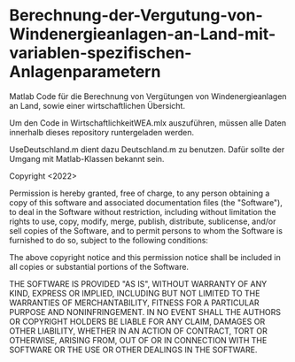 # Berechnung-der-Vergutung-von-Windenergieanlagen-an-Land-mit-variablen-spezifischen-Anlagenparametern
Matlab Code für die Berechnung von Vergütungen von Windenergieanlagen an Land, sowie einer wirtschaftlichen Übersicht.

Um den Code in WirtschaftlichkeitWEA.mlx auszuführen, müssen alle Daten innerhalb dieses repository runtergeladen werden.

UseDeutschland.m dient dazu Deutschland.m zu benutzen. Dafür sollte der Umgang mit Matlab-Klassen bekannt sein.


Copyright <2022> <Vincent Vellguth>

Permission is hereby granted, free of charge, to any person obtaining a copy of this software and associated documentation files (the "Software"), to deal in the Software without restriction, including without limitation the rights to use, copy, modify, merge, publish, distribute, sublicense, and/or sell copies of the Software, and to permit persons to whom the Software is furnished to do so, subject to the following conditions:

The above copyright notice and this permission notice shall be included in all copies or substantial portions of the Software.

THE SOFTWARE IS PROVIDED "AS IS", WITHOUT WARRANTY OF ANY KIND, EXPRESS OR IMPLIED, INCLUDING BUT NOT LIMITED TO THE WARRANTIES OF MERCHANTABILITY, FITNESS FOR A PARTICULAR PURPOSE AND NONINFRINGEMENT. IN NO EVENT SHALL THE AUTHORS OR COPYRIGHT HOLDERS BE LIABLE FOR ANY CLAIM, DAMAGES OR OTHER LIABILITY, WHETHER IN AN ACTION OF CONTRACT, TORT OR OTHERWISE, ARISING FROM, OUT OF OR IN CONNECTION WITH THE SOFTWARE OR THE USE OR OTHER DEALINGS IN THE SOFTWARE.
